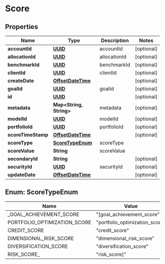 
# Score

## Properties
Name | Type | Description | Notes
------------ | ------------- | ------------- | -------------
**accountId** | [**UUID**](UUID.md) | accountId |  [optional]
**allocationId** | [**UUID**](UUID.md) | allocationId |  [optional]
**benchmarkId** | [**UUID**](UUID.md) | benchmarkId |  [optional]
**clientId** | [**UUID**](UUID.md) | clientId |  [optional]
**createDate** | [**OffsetDateTime**](OffsetDateTime.md) |  |  [optional]
**goalId** | [**UUID**](UUID.md) | goalId |  [optional]
**id** | [**UUID**](UUID.md) |  |  [optional]
**metadata** | **Map&lt;String, String&gt;** | metadata |  [optional]
**modelId** | [**UUID**](UUID.md) | modelId |  [optional]
**portfolioId** | [**UUID**](UUID.md) | portfolioId |  [optional]
**scoreTimeStamp** | [**OffsetDateTime**](OffsetDateTime.md) |  |  [optional]
**scoreType** | [**ScoreTypeEnum**](#ScoreTypeEnum) | scoreType | 
**scoreValue** | **String** | scoreValue | 
**secondaryId** | **String** |  |  [optional]
**securityId** | [**UUID**](UUID.md) | securityId |  [optional]
**updateDate** | [**OffsetDateTime**](OffsetDateTime.md) |  |  [optional]


<a name="ScoreTypeEnum"></a>
## Enum: ScoreTypeEnum
Name | Value
---- | -----
_GOAL_ACHIEVEMENT_SCORE | &quot;[goal_achievement_score&quot;
PORTFOLIO_OPTIMIZATION_SCORE | &quot;portfolio_optimization_score&quot;
CREDIT_SCORE | &quot;credit_score&quot;
DIMENSIONAL_RISK_SCORE | &quot;dimensional_risk_score&quot;
DIVERSIFICATION_SCORE | &quot;diversification_score&quot;
RISK_SCORE_ | &quot;risk_score]&quot;



